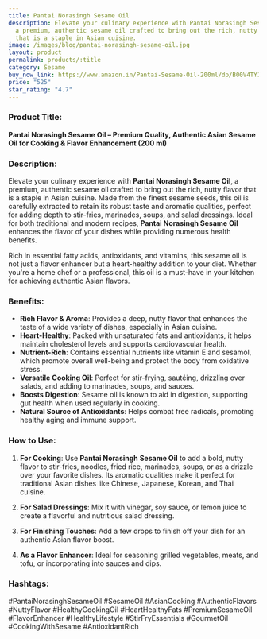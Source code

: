 ```yaml
---
title: Pantai Norasingh Sesame Oil
description: Elevate your culinary experience with Pantai Norasingh Sesame Oil,
  a premium, authentic sesame oil crafted to bring out the rich, nutty flavor
  that is a staple in Asian cuisine.
image: /images/blog/pantai-norasingh-sesame-oil.jpg
layout: product
permalink: products/:title
category: Sesame
buy_now_link: https://www.amazon.in/Pantai-Sesame-Oil-200ml/dp/B00V4TY1AG/ref=sr_1_20?crid=1GVBV0I1R8IFF&tag=ayushmonk-21
price: "525"
star_rating: "4.7"
---
```

### Product Title:
**Pantai Norasingh Sesame Oil – Premium Quality, Authentic Asian Sesame Oil for Cooking & Flavor Enhancement (200 ml)**

### Description:
Elevate your culinary experience with **Pantai Norasingh Sesame Oil**, a premium, authentic sesame oil crafted to bring out the rich, nutty flavor that is a staple in Asian cuisine. Made from the finest sesame seeds, this oil is carefully extracted to retain its robust taste and aromatic qualities, perfect for adding depth to stir-fries, marinades, soups, and salad dressings. Ideal for both traditional and modern recipes, **Pantai Norasingh Sesame Oil** enhances the flavor of your dishes while providing numerous health benefits.

Rich in essential fatty acids, antioxidants, and vitamins, this sesame oil is not just a flavor enhancer but a heart-healthy addition to your diet. Whether you're a home chef or a professional, this oil is a must-have in your kitchen for achieving authentic Asian flavors.

### Benefits:
- **Rich Flavor & Aroma**: Provides a deep, nutty flavor that enhances the taste of a wide variety of dishes, especially in Asian cuisine.
- **Heart-Healthy**: Packed with unsaturated fats and antioxidants, it helps maintain cholesterol levels and supports cardiovascular health.
- **Nutrient-Rich**: Contains essential nutrients like vitamin E and sesamol, which promote overall well-being and protect the body from oxidative stress.
- **Versatile Cooking Oil**: Perfect for stir-frying, sautéing, drizzling over salads, and adding to marinades, soups, and sauces.
- **Boosts Digestion**: Sesame oil is known to aid in digestion, supporting gut health when used regularly in cooking.
- **Natural Source of Antioxidants**: Helps combat free radicals, promoting healthy aging and immune support.

### How to Use:
1. **For Cooking**: Use **Pantai Norasingh Sesame Oil** to add a bold, nutty flavor to stir-fries, noodles, fried rice, marinades, soups, or as a drizzle over your favorite dishes. Its aromatic qualities make it perfect for traditional Asian dishes like Chinese, Japanese, Korean, and Thai cuisine.

2. **For Salad Dressings**: Mix it with vinegar, soy sauce, or lemon juice to create a flavorful and nutritious salad dressing.

3. **For Finishing Touches**: Add a few drops to finish off your dish for an authentic Asian flavor boost.

4. **As a Flavor Enhancer**: Ideal for seasoning grilled vegetables, meats, and tofu, or incorporating into sauces and dips.

### Hashtags:
#PantaiNorasinghSesameOil #SesameOil #AsianCooking #AuthenticFlavors #NuttyFlavor #HealthyCookingOil #HeartHealthyFats #PremiumSesameOil #FlavorEnhancer #HealthyLifestyle #StirFryEssentials #GourmetOil #CookingWithSesame #AntioxidantRich
